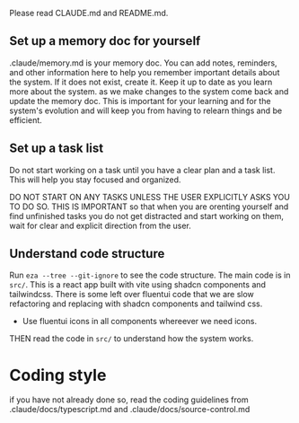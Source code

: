 Please read CLAUDE.md and README.md.

## Set up a memory doc for yourself

.claude/memory.md is your memory doc. You can add notes, reminders, and other information here to help you remember important details about the system. If it does not exist, create it. Keep it up to date as you learn more about the system. as we make changes to the system come back and update the memory doc. This is important for your learning and for the system's evolution and will keep you from having to relearn things and be efficient.

## Set up a task list

Do not start working on a task until you have a clear plan and a task list. This will help you stay focused and organized.

DO NOT START ON ANY TASKS UNLESS THE USER EXPLICITLY ASKS YOU TO DO SO. THIS IS IMPORTANT so that when you are orenting yourself and find unfinished tasks you do not get distracted and start working on them, wait for clear and explicit direction from the user.

## Understand code structure

Run `eza --tree --git-ignore` to see the code structure. The main code is in `src/`. This is a react app built with vite using shadcn components and tailwindcss. There is some left over fluentui code that we are slow refactoring and replacing with shadcn components and tailwind css. 

- Use fluentui icons in all components whereever we need icons.

THEN read the code in `src/` to understand how the system works.

# Coding style

if you have not already done so, read the coding guidelines from .claude/docs/typescript.md and .claude/docs/source-control.md 

